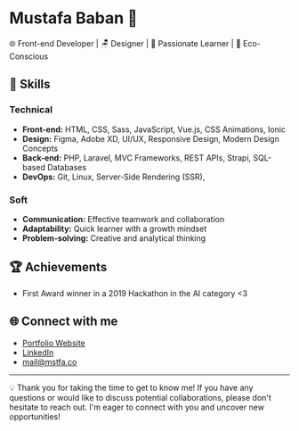 # Mustafa Baban 👋

🌐 Front-end Developer | 🪑 Designer  | 📖 Passionate Learner | 🌱 Eco-Conscious 


## 🔧 Skills

### Technical
- **Front-end:** HTML, CSS, Sass, JavaScript, Vue.js, CSS Animations, Ionic
- **Design:** Figma, Adobe XD, UI/UX, Responsive Design, Modern Design Concepts
- **Back-end:** PHP, Laravel, MVC Frameworks, REST APIs, Strapi, SQL-based Databases
- **DevOps:** Git, Linux, Server-Side Rendering (SSR), 


### Soft
- **Communication:** Effective teamwork and collaboration
- **Adaptability:** Quick learner with a growth mindset
- **Problem-solving:** Creative and analytical thinking


## 🏆 Achievements

- First Award winner in a 2019 Hackathon in the AI category <3

## 🌐 Connect with me

- [Portfolio Website](https://www.mstfa.co)
- [LinkedIn](https://www.linkedin.com/in/mustafababan/)
- mail@mstfa.co

---

💡 Thank you for taking the time to get to know me! If you have any questions or would like to discuss potential collaborations, please don't hesitate to reach out. I'm eager to connect with you and uncover new opportunities!
